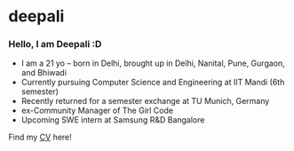 # deepali

### Hello, I am Deepali :D

- I am a 21 yo – born in Delhi, brought up in Delhi, Nanital, Pune, Gurgaon, and Bhiwadi
- Currently pursuing Computer Science and Engineering at IIT Mandi (6th semester)
- Recently returned for a semester exchange at TU Munich, Germany 
- ex-Community Manager of The Girl Code 
- Upcoming SWE intern at Samsung R&D Bangalore 


Find my [CV](https://github.com/deepalisingh11/deepali/blob/main/DeepaliSingh_CV.pdf) here!
